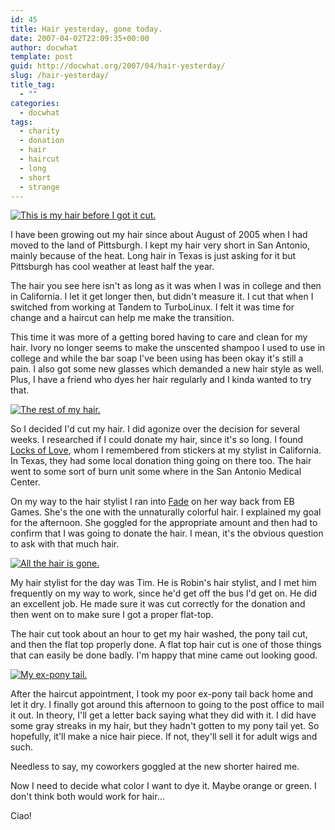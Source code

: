 ```yaml
---
id: 45
title: Hair yesterday, gone today.
date: 2007-04-02T22:09:35+00:00
author: docwhat
template: post
guid: http://docwhat.org/2007/04/hair-yesterday/
slug: /hair-yesterday/
title_tag:
  - ""
categories:
  - docwhat
tags:
  - charity
  - donation
  - hair
  - haircut
  - long
  - short
  - strange
---
```

[![This is my hair before I got it
cut.](/files/2007/04/before.thumbnail.png)](/files/2007/04/before.png "This is my hair before I got it cut.")

I have been growing out my hair since about August of 2005 when I had
moved to the land of Pittsburgh. I kept my hair very short in San
Antonio, mainly because of the heat. Long hair in Texas is just asking
for it but Pittsburgh has cool weather at least half the year.

The hair you see here isn't as long as it was when I was in college and
then in California. I let it get longer then, but didn't measure it. I
cut that when I switched from working at Tandem to TurboLinux. I felt it
was time for change and a haircut can help me make the transition.

This time it was more of a getting bored having to care and clean for my
hair. Ivory no longer seems to make the unscented shampoo I used to use
in college and while the bar soap I've been using has been okay it's
still a pain. I also got some new glasses which demanded a new hair
style as well. Plus, I have a friend who dyes her hair regularly and I
kinda wanted to try that.

[![The rest of my
hair.](/files/2007/04/during.thumbnail.png)](/files/2007/04/during.png "The rest of my hair.")

So I decided I'd cut my hair. I did agonize over the decision for
several weeks. I researched if I could donate my hair, since it's so
long. I found [Locks of Love](http://locksoflove.org/), whom I
remembered from stickers at my stylist in California. In Texas, they had
some local donation thing going on there too. The hair went to some sort
of burn unit some where in the San Antonio Medical Center.

On my way to the hair stylist I ran into
[Fade](http://fadethecat.livejournal.com/) on her way back from EB
Games. She's the one with the unnaturally colorful hair. I explained my
goal for the afternoon. She goggled for the appropriate amount and then
had to confirm that I was going to donate the hair. I mean, it's the
obvious question to ask with that much hair.

[![All the hair is
gone.](/files/2007/04/after.thumbnail.png)](/files/2007/04/after.png "All the hair is gone.")

My hair stylist for the day was Tim. He is Robin's hair stylist, and I
met him frequently on my way to work, since he'd get off the bus I'd get
on. He did an excellent job. He made sure it was cut correctly for the
donation and then went on to make sure I got a proper flat-top.

The hair cut took about an hour to get my hair washed, the pony tail
cut, and then the flat top properly done. A flat top hair cut is one of
those things that can easily be done badly. I'm happy that mine came out
looking good.

[![My ex-pony
tail.](/files/2007/04/hair.thumbnail.png)](/files/2007/04/hair.png "My ex-pony tail.")

After the haircut appointment, I took my poor ex-pony tail back home and
let it dry. I finally got around this afternoon to going to the post
office to mail it out. In theory, I'll get a letter back saying what
they did with it. I did have some gray streaks in my hair, but they
hadn't gotten to my pony tail yet. So hopefully, it'll make a nice hair
piece. If not, they'll sell it for adult wigs and such.

Needless to say, my coworkers goggled at the new shorter haired me.

Now I need to decide what color I want to dye it. Maybe orange or green.
I don't think both would work for hair…

Ciao!
